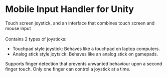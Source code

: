 # Mobile Input Handler for Unity
Touch screen joystick, and an interface that combines touch screen and mouse input<br><br>
Contains 2 types of joysticks:
- Touchpad style joystick: Behaves like a touchpad on laptop computers.
- Analog stick style joytsick: Behaves like an analog stick on gamepads.

Supports finger detection that prevents unwanted behaviour upon a second finger touch. Only one finger can control a joystick at a time.

